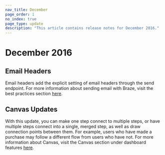 ```yaml
---
nav_title: December
page_order: 1
no_index: true
page_type: update
description: "This article contains release notes for December 2016."
---
```


# December 2016

## Email Headers

Email headers add the explicit setting of email headers through the send endpoint. For more information about sending email with Braze, visit the best practices section [here][14].

## Canvas Updates

With this update, you can make one step connect to multiple steps, or have multiple steps connect into a single, merged step, as well as draw connection points between them. For example, users who have made a purchase may follow a different flow from users who have not. For more information about Canvas, visit the Canvas section under dashboard features [here][15].

[14]: {{site.baseurl}}/help/best_practices/email/overview/
[15]: {{site.baseurl}}/user_guide/engagement_tools/canvas/create_a_canvas/branching/#branching
